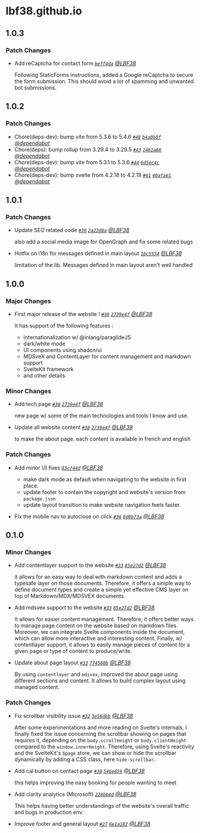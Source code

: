 # lbf38.github.io

## 1.0.3

### Patch Changes

- Add reCaptcha for contact form
  _[`beff4da`](https://github.com/LBF38/LBF38.github.io/commit/beff4da119a8c66e6366ba9bdc8a5ca1d9d9df9a) [@LBF38](https://github.com/LBF38)_

  Following StaticForms instructions, added a Google reCaptcha to secure the form submission.
  This should avoid a lot of spamming and unwanted bot submissions.

## 1.0.2

### Patch Changes

- Chore(deps-dev): bump vite from 5.3.6 to 5.4.6 _[`#48`](https://github.com/LBF38/LBF38.github.io/pull/48) [`b4a0b0f`](https://github.com/LBF38/LBF38.github.io/commit/b4a0b0fbdba59c5616ead25816dc56daf8832f83) [@dependabot](https://github.com/apps/dependabot)_
- Chore(deps): bump rollup from 3.29.4 to 3.29.5 _[`#43`](https://github.com/LBF38/LBF38.github.io/pull/43) [`1461a66`](https://github.com/LBF38/LBF38.github.io/commit/1461a66925601f4716a3d043bbc7d09fda723f90) [@dependabot](https://github.com/apps/dependabot)_
- Chore(deps-dev): bump vite from 5.3.1 to 5.3.6 _[`#44`](https://github.com/LBF38/LBF38.github.io/pull/44) [`6d5ec4c`](https://github.com/LBF38/LBF38.github.io/commit/6d5ec4c923c0c82975aafc7d464ebdd8f116a8ba) [@dependabot](https://github.com/apps/dependabot)_
- Chore(deps-dev): bump svelte from 4.2.18 to 4.2.19 _[`#41`](https://github.com/LBF38/LBF38.github.io/pull/41) [`40afae1`](https://github.com/LBF38/LBF38.github.io/commit/40afae1223c0802edfe689daa1a894abaff09a46) [@dependabot](https://github.com/apps/dependabot)_

## 1.0.1

### Patch Changes

- Update SEO related code
  _[`#39`](https://github.com/LBF38/LBF38.github.io/pull/39) [`2a23d8a`](https://github.com/LBF38/LBF38.github.io/commit/2a23d8ad8af8c67a1b1a20558521d0b13839abcd) [@LBF38](https://github.com/LBF38)_

  also add a social media image for OpenGraph
  and fix some related bugs

- Hotfix on i18n for messages defined in main layout
  _[`1bc5554`](https://github.com/LBF38/LBF38.github.io/commit/1bc55548508a1a4df1db6d5d6b45b37fe70ba177) [@LBF38](https://github.com/LBF38)_

  limitation of the lib. Messages defined in main layout aren't well handled

## 1.0.0

### Major Changes

- First major release of the website !
  _[`#38`](https://github.com/LBF38/LBF38.github.io/pull/38) [`2739e4f`](https://github.com/LBF38/LBF38.github.io/commit/2739e4fe29d8d788d42686ae9511273a7b0d135b) [@LBF38](https://github.com/LBF38)_

  It has support of the following features :

  - internationalization w/ @inlang/paraglideJS
  - dark/white mode
  - UI components using shadcn/ui
  - MDSveX and ContentLayer for content management and markdown support
  - SvelteKit framework
  - and other details.

### Minor Changes

- Add tech page
  _[`#38`](https://github.com/LBF38/LBF38.github.io/pull/38) [`2739e4f`](https://github.com/LBF38/LBF38.github.io/commit/2739e4fe29d8d788d42686ae9511273a7b0d135b) [@LBF38](https://github.com/LBF38)_

  new page w/ some of the main technologies and tools I know and use.

- Update all website content
  _[`#38`](https://github.com/LBF38/LBF38.github.io/pull/38) [`2739e4f`](https://github.com/LBF38/LBF38.github.io/commit/2739e4fe29d8d788d42686ae9511273a7b0d135b) [@LBF38](https://github.com/LBF38)_

  to make the about page.
  each content is available in french and english

### Patch Changes

- Add minor UI fixes
  _[`93cf44d`](https://github.com/LBF38/LBF38.github.io/commit/93cf44d1ea3a3e226cf4387de73449dc42fbff93) [@LBF38](https://github.com/LBF38)_

  - make dark mode as default when navigating to the website in first place.
  - update footer to contain the copyright and website's version from `package.json`
  - update layout transition to make website navigation feels faster.

- Fix the mobile nav to autoclose on click _[`#36`](https://github.com/LBF38/LBF38.github.io/pull/36) [`8d0b73a`](https://github.com/LBF38/LBF38.github.io/commit/8d0b73aa4711c5cb0b690e63df93e87edd79c840) [@LBF38](https://github.com/LBF38)_

## 0.1.0

### Minor Changes

- Add contentlayer support to the website
  _[`#33`](https://github.com/LBF38/LBF38.github.io/pull/33) [`85e27d2`](https://github.com/LBF38/LBF38.github.io/commit/85e27d2f07abe3cf9dcd82bc6a487ec0876da94e) [@LBF38](https://github.com/LBF38)_

  it allows for an easy way to deal with markdown content and adds a typesafe layer on those documents.
  Therefore, it offers a simple way to define document types and create a simple yet effective CMS layer on top of Markdown/MDX/MDSVEX documents.

- Add mdsvex support to the website
  _[`#33`](https://github.com/LBF38/LBF38.github.io/pull/33) [`85e27d2`](https://github.com/LBF38/LBF38.github.io/commit/85e27d2f07abe3cf9dcd82bc6a487ec0876da94e) [@LBF38](https://github.com/LBF38)_

  It allows for easier content management. Therefore, it offers better ways to manage page content on the website based on markdown files.
  Moreover, we can integrate Svelte components inside the document, which can allow more interactive and interesting content.
  Finally, w/ contentlayer support, it allows to easily manage pieces of content for a given page or type of content to produce/write.

- Update about page layout
  _[`#33`](https://github.com/LBF38/LBF38.github.io/pull/33) [`774568b`](https://github.com/LBF38/LBF38.github.io/commit/774568bf2fae08ea6e01045a5bb614aa56c6be94) [@LBF38](https://github.com/LBF38)_

  By using `contentlayer` and `mdsvex`, improved the about page using different sections and content.
  It allows to build complex layout using managed content.

### Patch Changes

- Fix scrollbar visibility issue
  _[`#32`](https://github.com/LBF38/LBF38.github.io/pull/32) [`3e56dbb`](https://github.com/LBF38/LBF38.github.io/commit/3e56dbbc2b4e09d4415b0027597cdab4b868381e) [@LBF38](https://github.com/LBF38)_

  After some experimentations and more reading on Svelte's internals, I finally fixed the issue concerning the scrollbar showing on pages that requires it, depending on the `body.scrollHeight` or `body.clientHeight` compared to the `window.innerHeight`.
  Therefore, using Svelte's reactivity and the SvelteKit's `$page` store, we can show or hide the scrollbar dynamically by adding a CSS class, here `hide-scrollbar`.

- Add cal button on contact page
  _[`#30`](https://github.com/LBF38/LBF38.github.io/pull/30) [`546e459`](https://github.com/LBF38/LBF38.github.io/commit/546e45997afbbbb3f24d31e4739a14f6c68df743) [@LBF38](https://github.com/LBF38)_

  this helps improving the easy booking for people wanting to meet

- Add clarity analytics (Microsoft)
  _[`228bb4d`](https://github.com/LBF38/LBF38.github.io/commit/228bb4d81538fc104cac5acb4018cb17d75fafa0) [@LBF38](https://github.com/LBF38)_

  This helps having better understandings of the website's overall traffic and bugs in production env.

- Improve footer and general layout _[`#27`](https://github.com/LBF38/LBF38.github.io/pull/27) [`6e1a182`](https://github.com/LBF38/LBF38.github.io/commit/6e1a182ac15be2fa87b452fbe96e3abecaadfa79) [@LBF38](https://github.com/LBF38)_
